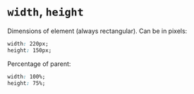 # `width`, `height`

Dimensions of element (always rectangular). Can be in pixels:

```css
width: 220px;
height: 150px;
```

Percentage of parent:

```css
width: 100%;
height: 75%;
```
